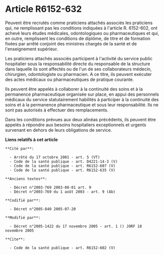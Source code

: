 # Article R6152-632

Peuvent être recrutés comme praticiens attachés associés les praticiens qui, ne remplissant pas les conditions indiquées à
l'article R. 6152-602, ont achevé leurs études médicales, odontologiques ou pharmaceutiques et qui, en outre, remplissent les
conditions de diplôme, de titre et de formation fixées par arrêté conjoint des ministres chargés de la santé et de
l'enseignement supérieur.

Les praticiens attachés associés participent à l'activité du service public hospitalier sous la responsabilité directe du
responsable de la structure dans laquelle ils sont affectés ou de l'un de ses collaborateurs médecin, chirurgien,
odontologiste ou pharmacien. A ce titre, ils peuvent exécuter des actes médicaux ou pharmaceutiques de pratique courante.

Ils peuvent être appelés à collaborer à la continuité des soins et à la permanence pharmaceutique organisée sur place, en
appui des personnels médicaux du service statutairement habilités à participer à la continuité des soins et à la permanence
pharmaceutique et sous leur responsabilité. Ils ne sont pas autorisés à effectuer des remplacements.

Dans les conditions prévues aux deux alinéas précédents, ils peuvent être appelés à répondre aux besoins hospitaliers
exceptionnels et urgents survenant en dehors de leurs obligations de service.

**Liens relatifs à cet article**

	**Cité par**:

	  - Arrêté du 17 octobre 2001 - art. 5 (VT)
	  - Code de la santé publique - art. D4221-14-3 (V)
	  - Code de la santé publique - art. R6152-607 (V)
	  - Code de la santé publique - art. R6152-635 (V)

	**Anciens textes**:

	  - Décret n°2003-769 2003-08-01 art. 9
	  - Décret n°2003-769 du 1 août 2003 - art. 9 (Ab)

	**Codifié par**:

	  - Décret n°2005-840 2005-07-20

	**Modifié par**:

	  - Décret n°2005-1422 du 17 novembre 2005 - art. 1 () JORF 18 novembre 2005

	**Cite**:

	  - Code de la santé publique - art. R6152-602 (V)
